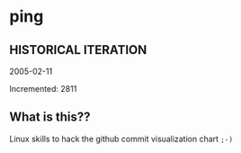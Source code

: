 # ping

## HISTORICAL ITERATION
2005-02-11

Incremented: 2811

## What is this?? 
Linux skills to hack the github commit visualization chart `;-)`
